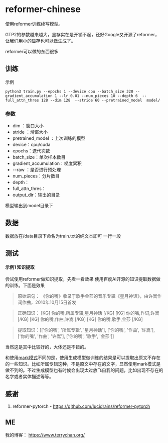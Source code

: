 # reformer-chinese

使用reformer训练续写模型。

GTP2的参数越来越大，显存实在是开销不起，还好Google又开源了reformer，让我们用小的显存也可以做生成了。

reformer可以做的东西很多

## 训练
示例
```
python3 train.py --epochs 1 --device cpu --batch_size 320 --gradient_accumulation 1 --lr 0.01 --num_pieces 10 --depth 6  --full_attn_thres 128 --dim 128  --stride 60 --pretrained_model  model/
```
### 参数
- dim ：窗口大小
- stride ：滑窗大小
- pretrained_model ：上次训练的模型
- device：cpu/cuda
- epochs：迭代次数
- batch_size：单次样本数目
- gradient_accumulation：梯度累积
- --raw ：是否进行预处理 
- num_pieces：分片数目
- depth：
- full_attn_thres：
- output_dir：输出的目录

模型输出到model目录下

## 数据

数据放在/data目录下命名为train.txt的纯文本即可
一行一段


## 测试 




#### 示例1 知识提取

尝试使用reformer做知识提取，先看一看效果
使用百度AI开源的知识提取数据做的训练。下面是效果

> 原始语句： 《你的嘴》收录于歌手金莎的音乐专辑《星月神话》，由许嵩作词作曲，2010年10月15日首发 

> 正确知识：   [KG] 你的嘴,所属专辑,星月神话 [/KG]  [KG] 你的嘴,作词,许嵩 [/KG]  [KG] 你的嘴,作曲,许嵩 [/KG]  [KG] 你的嘴,歌手,金莎 [/KG] 

> 提取知识：[['你的嘴', '所属专辑', '星月神话'], ['你的嘴', '作曲', '许嵩'], ['你的嘴', '作曲', '许嵩'], ['你的嘴', '歌手', '金莎']]


当然这是其中比较好的，大体还是不错的。

和使用[mark模式](https://www.terrychan.org/tkitMarker_bert/ "mark模式")不同的是，使用生成模型做训练的结果是可以提取出原文不存在的一些知识。比如所属专辑这种，不是原文中存在的文字，显然使用mark模式是做不到的。不过生成模型也有时候会出现太过放飞自我的问题，比如出现不存在的名字或者实体描述等等。


## 感谢

1. reformer-pytorch - https://github.com/lucidrains/reformer-pytorch


## ME
我的博客：
https://www.terrychan.org/
